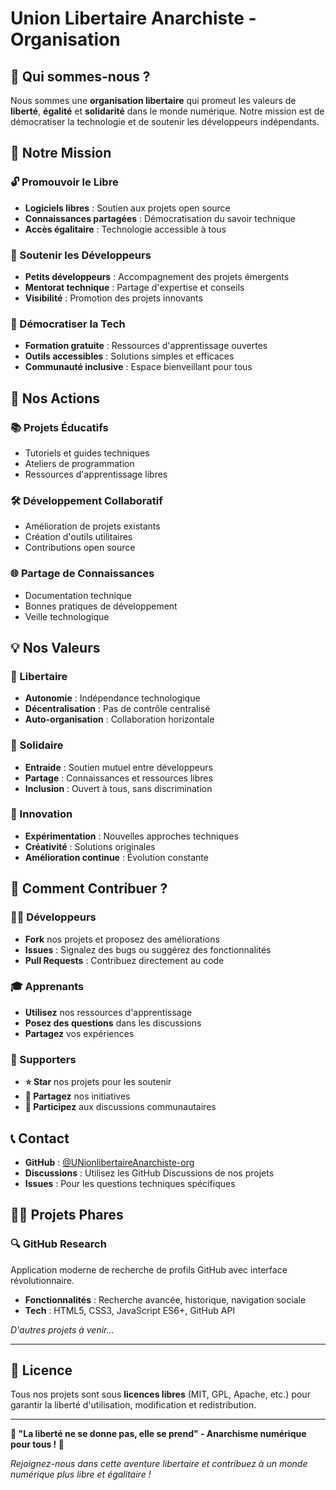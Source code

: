 # Union Libertaire Anarchiste - Organisation

## 🏴 Qui sommes-nous ?

Nous sommes une **organisation libertaire** qui promeut les valeurs de **liberté**, **égalité** et **solidarité** dans le monde numérique. Notre mission est de démocratiser la technologie et de soutenir les développeurs indépendants.

## 🎯 Notre Mission

### 🔓 Promouvoir le Libre
- **Logiciels libres** : Soutien aux projets open source
- **Connaissances partagées** : Démocratisation du savoir technique
- **Accès égalitaire** : Technologie accessible à tous

### 🤝 Soutenir les Développeurs
- **Petits développeurs** : Accompagnement des projets émergents
- **Mentorat technique** : Partage d'expertise et conseils
- **Visibilité** : Promotion des projets innovants

### 🌱 Démocratiser la Tech
- **Formation gratuite** : Ressources d'apprentissage ouvertes
- **Outils accessibles** : Solutions simples et efficaces
- **Communauté inclusive** : Espace bienveillant pour tous

## 🚀 Nos Actions

### 📚 Projets Éducatifs
- Tutoriels et guides techniques
- Ateliers de programmation
- Ressources d'apprentissage libres

### 🛠️ Développement Collaboratif
- Amélioration de projets existants
- Création d'outils utilitaires
- Contributions open source

### 🌐 Partage de Connaissances
- Documentation technique
- Bonnes pratiques de développement
- Veille technologique

## 💡 Nos Valeurs

### 🏴 Libertaire
- **Autonomie** : Indépendance technologique
- **Décentralisation** : Pas de contrôle centralisé
- **Auto-organisation** : Collaboration horizontale

### 🤲 Solidaire
- **Entraide** : Soutien mutuel entre développeurs
- **Partage** : Connaissances et ressources libres
- **Inclusion** : Ouvert à tous, sans discrimination

### 🔬 Innovation
- **Expérimentation** : Nouvelles approches techniques
- **Créativité** : Solutions originales
- **Amélioration continue** : Évolution constante

## 🤝 Comment Contribuer ?

### 👨‍💻 Développeurs
- **Fork** nos projets et proposez des améliorations
- **Issues** : Signalez des bugs ou suggérez des fonctionnalités
- **Pull Requests** : Contribuez directement au code

### 🎓 Apprenants
- **Utilisez** nos ressources d'apprentissage
- **Posez des questions** dans les discussions
- **Partagez** vos expériences

### 🌟 Supporters
- **⭐ Star** nos projets pour les soutenir
- **📢 Partagez** nos initiatives
- **💬 Participez** aux discussions communautaires

## 📞 Contact

- **GitHub** : [@UNionlibertaireAnarchiste-org](https://github.com/UNionlibertaireAnarchiste-org)
- **Discussions** : Utilisez les GitHub Discussions de nos projets
- **Issues** : Pour les questions techniques spécifiques

## 🏴‍☠️ Projets Phares

### 🔍 GitHub Research
Application moderne de recherche de profils GitHub avec interface révolutionnaire.
- **Fonctionnalités** : Recherche avancée, historique, navigation sociale
- **Tech** : HTML5, CSS3, JavaScript ES6+, GitHub API

*D'autres projets à venir...*

---

## 📜 Licence

Tous nos projets sont sous **licences libres** (MIT, GPL, Apache, etc.) pour garantir la liberté d'utilisation, modification et redistribution.

---

**🏴 "La liberté ne se donne pas, elle se prend" - Anarchisme numérique pour tous ! 🏴**

*Rejoignez-nous dans cette aventure libertaire et contribuez à un monde numérique plus libre et égalitaire !*
